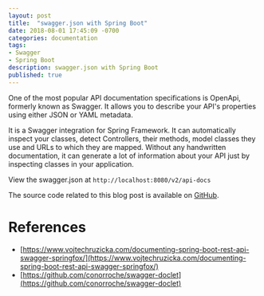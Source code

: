 ```yaml
---
layout: post
title:  "swagger.json with Spring Boot"
date: 2018-08-01 17:45:09 -0700
categories: documentation
tags: 
- Swagger
- Spring Boot
description: swagger.json with Spring Boot
published: true
---
```


One of the most popular API documentation specifications is OpenApi, formerly known as Swagger. It allows you to describe your API's properties using either JSON or YAML metadata. 

It is a Swagger integration for Spring Framework. It can automatically inspect your classes, detect Controllers, their methods, model classes they use and URLs to which they are mapped. Without any handwritten documentation, it can generate a lot of information about your API just by inspecting classes in your application.

View the swagger.json at `http://localhost:8080/v2/api-docs`

The source code related to this blog post is available on [GitHub](https://github.com/melissapalmer/spring-boot-swagger-json).

References
====
- [https://www.vojtechruzicka.com/documenting-spring-boot-rest-api-swagger-springfox/](https://www.vojtechruzicka.com/documenting-spring-boot-rest-api-swagger-springfox/)
- [https://github.com/conorroche/swagger-doclet](https://github.com/conorroche/swagger-doclet)
